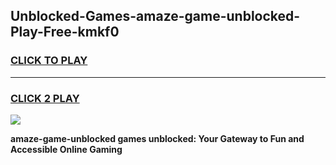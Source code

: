 
## Unblocked-Games-amaze-game-unblocked-Play-Free-kmkf0
<h3>
<a href="https://premium76.site?title=amaze-game-unblocked&ref=23A">CLICK TO PLAY</a></h3>
<hr>

<h3>
<a href="https://premium76.site?title=amaze-game-unblocked&ref=23A">CLICK 2 PLAY</a>
  
</h3>

<a href="https://premium76.site?title=amaze-game-unblocked&ref=23A"><img src="https://clearcache.store/games.png"></a>


**amaze-game-unblocked games unblocked: Your Gateway to Fun and Accessible Online Gaming**
